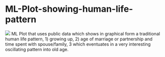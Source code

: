 # ML-Plot-showing-human-life-pattern
<img src="https://drive.usercontent.google.com/download?id=12k768XE0ZD_UHDdVdZcu1DQcl9i8yiNa">
ML Plot that uses public data which shows in graphical form a traditional human life pattern, 1) growing up, 2) age of marriage or partnership and time spent with spouse/family, 3 which eventuates in a very interesting oscillating pattern into old age.
